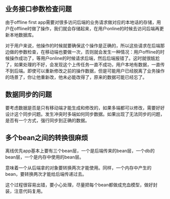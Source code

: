 ## 业务接口参数检查问题

由于offline first app需要对很多访问后端的业务请求做对应的本地话的存储，用户在offline时做了操作，我们就会存储起来，在用户online的时候去访问后端再更新本地数据库。

对于用户来说，他操作的时候就要确保这个操作是正确的，所以这些请求在后端那边做的参数检查，在移动端也要做一次，否则就会发生一种情况：用户offline的时候操作成功了，等用户online的时候请求后端，然后后端报错了。这时就很尴尬了，如果处理的不好，会发现这个上传任务一直不成功，用户本地有数据，一直传不到后端。即使可以重新修改之前的操作数据，但是可能用户已经脱离了业务操作的场景了，你让他重新改，他未必能改得了，原来的数据可能已经忘了。



## 数据同步的问题

要考虑数据是否是只有移动端才能生成和修改的，如果多端都可以修改，需要好好设计这个同步问题。发生冲突时多端如何同步数据。如果出现了无法同步的问题，是否有一个方式，强行同步到正确的数据。



## 多个bean之间的转换很麻烦

离线优先app基本上要有三个bean层，一个是后端传来的bean层，一个db的bean层，一个是内存中使用的bean层。

意味着一个从后端拿的对象要转换两次才能使用。同样，一个内存中产生的bean，要转换两次才能给后端传递过去。

这个过程很容易出错，要小心处理，尽量把每个bean都做成充血模型，做好封装，注意代码复用。